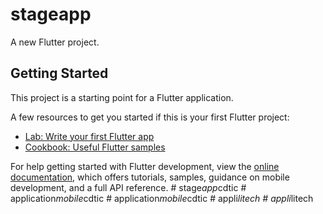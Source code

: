 # stageapp

A new Flutter project.

## Getting Started

This project is a starting point for a Flutter application.

A few resources to get you started if this is your first Flutter project:

- [Lab: Write your first Flutter app](https://docs.flutter.dev/get-started/codelab)
- [Cookbook: Useful Flutter samples](https://docs.flutter.dev/cookbook)

For help getting started with Flutter development, view the
[online documentation](https://docs.flutter.dev/), which offers tutorials,
samples, guidance on mobile development, and a full API reference.
#   s t a g e _ a p p _ c d t i c  
 #   a p p l i c a t i o n _ m o b i l e _ c d t i c  
 #   a p p l i c a t i o n _ m o b i l e _ c d t i c  
 #   a p p l i _ l i t e c h  
 #   a p p l i _ l i t e c h  
 